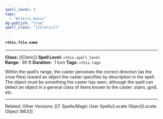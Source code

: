 ```yaml
---
spell_level: 3
tags:
  - "#cleric_basic"
dg-publish: "true"
spell_class: "[[Cleric]]"
---
```


#### `=this.file.name`
___
**Class:** [[Cleric]]
**Spell Level:** `=this.spell_level`  
**Range:**  90 ft
**Duration:**  1 turn
**Tags:** `=this.tags`

Within the spell’s range, the caster perceives the correct direction (as the crow flies) toward an object the caster specifies by description in the spell. The object must be something the caster has seen, although the spell can detect an object in a general class of items known to the caster: stairs, gold, etc.
___

Related: 
Other Versions: [[7. Spells/Magic User Spells/Locate Object|Locate Object (MU)]]

